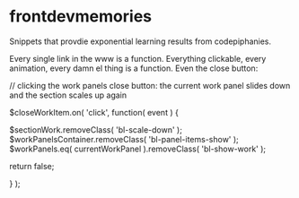 frontdevmemories
================

Snippets that provdie exponential learning results from codepiphanies.


Every single link in the www is a function. Everything clickable, every animation, every damn el thing is a function.
Even the close button: 

  // clicking the work panels close button: the current work panel slides down and the section scales up again
  
  $closeWorkItem.on( 'click', function( event ) {
  
  $sectionWork.removeClass( 'bl-scale-down' );
  $workPanelsContainer.removeClass( 'bl-panel-items-show' );
  $workPanels.eq( currentWorkPanel ).removeClass( 'bl-show-work' );
  
  return false;
  
  } );
